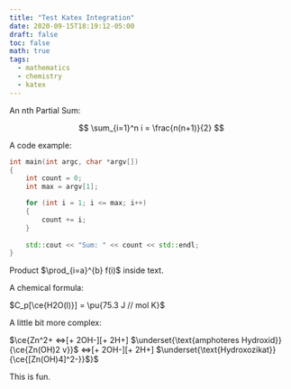 ```yaml
---
title: "Test Katex Integration"
date: 2020-09-15T18:19:12-05:00
draft: false
toc: false
math: true
tags:
  - mathematics
  - chemistry
  - katex
---
```


An nth Partial Sum:

$$
\sum_{i=1}^n i = \frac{n(n+1)}{2}
$$

A code example:

```cpp
int main(int argc, char *argv[]) 
{
	int count = 0;
	int max = argv[1];

	for (int i = 1; i <= max; i++) 
	{
		count += i;
	}
	
	std::cout << "Sum: " << count << std::endl;
}
```

Product $\prod_{i=a}^{b} f(i)$ inside text.

A chemical formula: 

$C_p[\ce{H2O(l)}] = \pu{75.3 J // mol K}$

A little bit more complex:

$\ce{Zn^2+  <=>[+ 2OH-][+ 2H+]  $\underset{\text{amphoteres Hydroxid}}{\ce{Zn(OH)2 v}}$  <=>[+ 2OH-][+ 2H+]  $\underset{\text{Hydroxozikat}}{\ce{[Zn(OH)4]^2-}}$}$

This is fun.